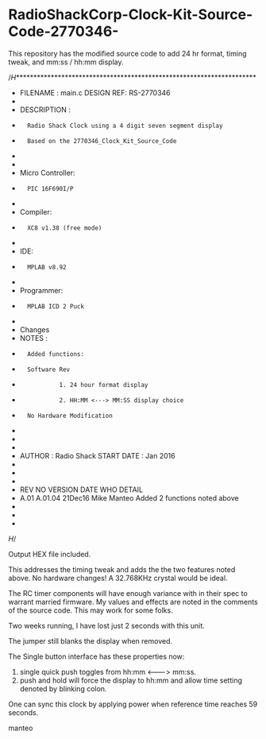 # RadioShackCorp-Clock-Kit-Source-Code-2770346-
This repository has the modified source code to add 24 hr format, timing tweak, and mm:ss / hh:mm display.

/*H**********************************************************************
* FILENAME :        main.c             DESIGN REF: RS-2770346
*
* DESCRIPTION :
*       Radio Shack Clock using a 4 digit seven segment display
*       Based on the 2770346_Clock_Kit_Source_Code
*  
* 
* Micro Controller:
*       PIC 16F690I/P      
*
* Compiler:
*       XC8 v1.38 (free mode) 
*
* IDE:
*       MPLAB v8.92
*
* Programmer: 
*       MPLAB ICD 2 Puck
*
* Changes
* NOTES :
*       Added functions:
*       Software Rev
*                1. 24 hour format display 
*                2. HH:MM <---> MM:SS display choice
*       No Hardware Modification
*
*       
*
* AUTHOR :    Radio Shack        START DATE :     Jan 2016
*
* 
*
* REV NO  VERSION DATE    WHO               DETAIL
* A.01  A.01.04 21Dec16   Mike Manteo      Added 2 functions noted above
*
* 
*
*H*/

Output HEX file included.

This addresses the timing tweak and adds the the two features noted above.
No hardware changes! A 32.768KHz crystal would be ideal.

The RC timer components will have enough variance with in their spec to warrant married firmware.
My values and effects are noted in the comments of the source code. This may work for some folks.

Two weeks running, I have lost just 2 seconds with this unit.


The jumper still blanks the display when removed.

The Single button interface has these properties now:

1) single quick push toggles from hh:mm <---> mm:ss.
2) push and hold will force the display to hh:mm  and allow time setting denoted by blinking colon.

One can sync this clock by applying power when reference time reaches 59 seconds.

manteo
